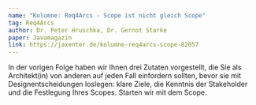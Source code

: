 ```yaml
---
name: "Kolumne: Req4Arcs - Scope ist nicht gleich Scope"
tag: Req4Arcs
author: Dr. Peter Hruschka, Dr. Gernot Starke
paper: Javamagazin
link: https://jaxenter.de/kolumne-req4arcs-scope-82057
---
```

In der vorigen Folge haben wir Ihnen drei Zutaten vorgestellt, die Sie als
Architekt(in) von anderen auf jeden Fall einfordern sollten, bevor sie mit 
Designentscheidungen loslegen: klare Ziele, die Kenntnis der Stakeholder und
die Festlegung Ihres Scopes. Starten wir mit dem Scope.